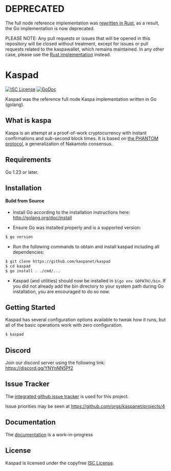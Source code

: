 # DEPRECATED

The full node reference implementation was [rewritten in Rust](https://github.com/kaspanet/rusty-kaspa), as a result, the Go implementation is now deprecated.

PLEASE NOTE: Any pull requests or issues that will be opened in this repository will be closed without treatment, except for issues or pull requests related to the kaspawallet, which remains maintained. In any other case, please use the [Rust implementation](https://github.com/kaspanet/rusty-kaspa) instead.

# Kaspad

[![ISC License](http://img.shields.io/badge/license-ISC-blue.svg)](https://choosealicense.com/licenses/isc/)
[![GoDoc](https://img.shields.io/badge/godoc-reference-blue.svg)](http://godoc.org/github.com/kaspanet/kaspad)

Kaspad was the reference full node Kaspa implementation written in Go (golang).

## What is kaspa

Kaspa is an attempt at a proof-of-work cryptocurrency with instant confirmations and sub-second block times. It is based on [the PHANTOM protocol](https://eprint.iacr.org/2018/104.pdf), a generalization of Nakamoto consensus.

## Requirements

Go 1.23 or later.

## Installation

#### Build from Source

- Install Go according to the installation instructions here:
  http://golang.org/doc/install

- Ensure Go was installed properly and is a supported version:

```bash
$ go version
```

- Run the following commands to obtain and install kaspad including all dependencies:

```bash
$ git clone https://github.com/kaspanet/kaspad
$ cd kaspad
$ go install . ./cmd/...
```

- Kaspad (and utilities) should now be installed in `$(go env GOPATH)/bin`. If you did
  not already add the bin directory to your system path during Go installation,
  you are encouraged to do so now.

## Getting Started

Kaspad has several configuration options available to tweak how it runs, but all
of the basic operations work with zero configuration.

```bash
$ kaspad
```

## Discord

Join our discord server using the following link: https://discord.gg/YNYnNN5Pf2

## Issue Tracker

The [integrated github issue tracker](https://github.com/kaspanet/kaspad/issues)
is used for this project.

Issue priorities may be seen at https://github.com/orgs/kaspanet/projects/4

## Documentation

The [documentation](https://github.com/kaspanet/docs) is a work-in-progress

## License

Kaspad is licensed under the copyfree [ISC License](https://choosealicense.com/licenses/isc/).

